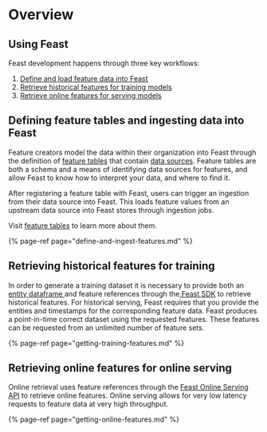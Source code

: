 # Overview

## Using Feast

Feast development happens through three key workflows:

1. [Define and load feature data into Feast](define-and-ingest-features.md)
2. [Retrieve historical features for training models](getting-training-features.md)
3. [Retrieve online features for serving models](getting-online-features.md)

## Defining feature tables and ingesting data into Feast

Feature creators model the data within their organization into Feast through the definition of [feature tables](../concepts/feature-tables.md) that contain [data sources](../concepts/sources.md). Feature tables are both a schema and a means of identifying data sources for features, and allow Feast to know how to interpret your data, and where to find it.

After registering a feature table with Feast, users can trigger an ingestion from their data source into Feast. This loads feature values from an upstream data source into Feast stores through ingestion jobs.

Visit [feature tables](../concepts/feature-tables.md#overview) to learn more about them.

{% page-ref page="define-and-ingest-features.md" %}

## Retrieving historical features for training

In order to generate a training dataset it is necessary to provide both an [entity dataframe ](../../concepts/glossary.md#entity-dataframe)and feature references through the[ Feast SDK](https://api.docs.feast.dev/python/) to retrieve historical features. For historical serving, Feast requires that you provide the entities and timestamps for the corresponding feature data. Feast produces a point-in-time correct dataset using the requested features. These features can be requested from an unlimited number of feature sets.

{% page-ref page="getting-training-features.md" %}

## Retrieving online features for online serving

Online retrieval uses feature references through the [Feast Online Serving API](https://api.docs.feast.dev/grpc/feast.serving.pb.html) to retrieve online features. Online serving allows for very low latency requests to feature data at very high throughput.

{% page-ref page="getting-online-features.md" %}


